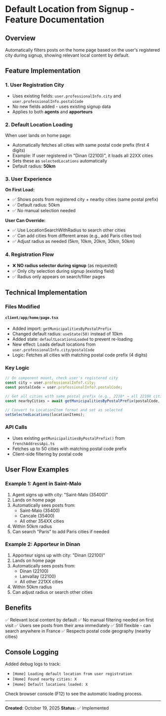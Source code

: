 # Default Location from Signup - Feature Documentation

## Overview

Automatically filters posts on the home page based on the user's registered city during signup, showing relevant local content by default.

## Feature Implementation

### 1. **User Registration City**

- Uses existing fields: `user.professionalInfo.city` and `user.professionalInfo.postalCode`
- No new fields added - uses existing signup data
- Applies to both **agents** and **apporteurs**

### 2. **Default Location Loading**

When user lands on home page:

- Automatically fetches all cities with same postal code prefix (first 4 digits)
- Example: If user registered in "Dinan (22100)", it loads all 22XX cities
- Sets these as `selectedLocations` automatically
- Default radius: **50km**

### 3. **User Experience**

**On First Load:**

- ✅ Shows posts from registered city + nearby cities (same postal prefix)
- ✅ Default radius: 50km
- ✅ No manual selection needed

**User Can Override:**

- ✅ Use LocationSearchWithRadius to search other cities
- ✅ Can add cities from different areas (e.g., add Paris cities too)
- ✅ Adjust radius as needed (5km, 10km, 20km, 30km, 50km)

### 4. **Registration Flow**

- ❌ **NO radius selector during signup** (as requested)
- ✅ Only city selection during signup (existing field)
- ✅ Radius only appears on search/filter pages

## Technical Implementation

### Files Modified

#### `client/app/home/page.tsx`

- Added import: `getMunicipalitiesByPostalPrefix`
- Changed default radius: `useState(50)` instead of 10km
- Added state: `defaultLocationsLoaded` to prevent re-loading
- New effect: Loads default locations from `user.professionalInfo.city/postalCode`
- Logic: Fetches all cities with matching postal code prefix (4 digits)

### Key Logic

```typescript
// On component mount, check user's registered city
const city = user.professionalInfo?.city;
const postalCode = user.professionalInfo?.postalCode;

// Get all cities with same postal prefix (e.g., 2210* → all 2210X cities)
const nearbyCities = await getMunicipalitiesByPostalPrefix(postalCode, 50);

// Convert to LocationItem format and set as selected
setSelectedLocations(locationItems);
```

### API Calls

- Uses existing `getMunicipalitiesByPostalPrefix()` from `frenchAddressApi.ts`
- Fetches up to 50 cities with matching postal code prefix
- Client-side filtering by postal code

## User Flow Examples

### Example 1: Agent in Saint-Malo

1. Agent signs up with city: "Saint-Malo (35400)"
2. Lands on home page
3. Automatically sees posts from:
   - Saint-Malo (35400)
   - Cancale (35400)
   - All other 354XX cities
4. Within 50km radius
5. Can search "Paris" to add Paris cities if needed

### Example 2: Apporteur in Dinan

1. Apporteur signs up with city: "Dinan (22100)"
2. Lands on home page
3. Automatically sees posts from:
   - Dinan (22100)
   - Lanvallay (22100)
   - All other 221XX cities
4. Within 50km radius
5. Can adjust radius or search other cities

## Benefits

✅ Relevant local content by default
✅ No manual filtering needed on first visit
✅ Users see posts from their area immediately
✅ Still flexible - can search anywhere in France
✅ Respects postal code geography (nearby cities)

## Console Logging

Added debug logs to track:

- `[Home] Loading default location from user registration`
- `[Home] Found nearby cities: X`
- `[Home] Default locations loaded: X`

Check browser console (F12) to see the automatic loading process.

---

**Created:** October 19, 2025
**Status:** ✅ Implemented
